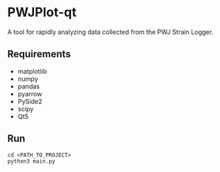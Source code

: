 # PWJPlot-qt

A tool for rapidly analyzing data collected from the PWJ Strain Logger.

## Requirements

* matplotlib
* numpy
* pandas
* pyarrow
* PySide2
* scipy
* Qt5

## Run

```
cd <PATH_TO_PROJECT>
python3 main.py
```
